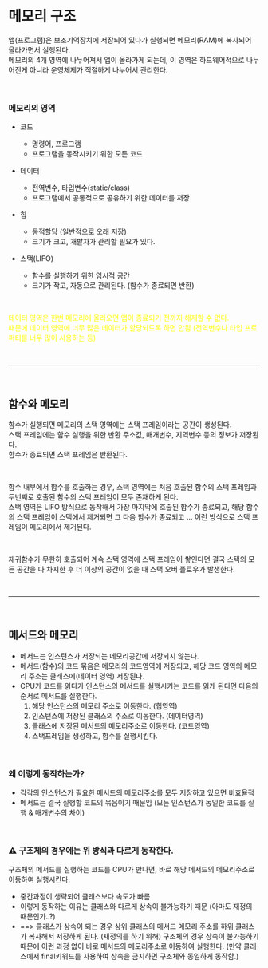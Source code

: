# 메모리 구조
앱(프로그램)은 보조기억장치에 저장되어 있다가 실행되면 메모리(RAM)에 복사되어 올라가면서 실행된다. <br/>
메모리의 4개 영역에 나누어져서 앱이 올라가게 되는데, 이 영역은 하드웨어적으로 나누어진게 아니라 운영체제가 적절하게 나누어서 관리한다.

<br/>

### 메모리의 영역

* 코드
   * 명령어, 프로그램
   * 프로그램을 동작시키기 위한 모든 코드

* 데이터
   * 전역변수, 타입변수(static/class)
   * 프로그램에서 공통적으로 공유하기 위한 데이터를 저장

* 힙
   * 동적할당 (일반적으로 오래 저장)
   * 크기가 크고, 개발자가 관리할 필요가 있다.

* 스택(LIFO)
   * 함수를 실행하기 위한 임시적 공간
   * 크기가 작고, 자동으로 관리된다. (함수가 종료되면 반환)

<br/>

<span style="color:yellow">데이터 영역은 한번 메모리에 올라오면 앱이 종료되기 전까지 해제할 수 없다.<br/> 때문에 데이터 영역에 너무 많은 데이터가 할당되도록 하면 안됨 (전역변수나 타입 프로퍼티를 너무 많이 사용하는 등)</span>

<br/>

---

<br/>

## 함수와 메모리
함수가 실행되면 메모리의 스택 영역에는 스택 프레임이라는 공간이 생성된다.<br/>
스택 프레임에는 함수 실행을 위한 반환 주소값, 매개변수, 지역변수 등의 정보가 저장된다.<br/>
함수가 종료되면 스택 프레임은 반환된다.

<br/>

함수 내부에서 함수를 호출하는 경우, 스택 영역에는 처음 호출된 함수의 스택 프레임과 두번째로 호출된 함수의 스택 프레임이 모두 존재하게 된다.<br/>
스택 영역은 LIFO 방식으로 동작해서 가장 마지막에 호출된 함수가 종료되고, 해당 함수의 스택 프레임이 스택에서 제거되면 그 다음 함수가 종료되고 ... 이런 방식으로 스택 프레임이 메모리에서 제거된다.

<br/>

재귀함수가 무한히 호출되어 계속 스택 영역에 스택 프레임이 쌓인다면 결국 스택의 모든 공간을 다 차지한 후 더 이상의 공간이 없을 때 스택 오버 플로우가 발생한다.

<br/>

---

<br/>

## 메서드와 메모리
* 메서드는 인스턴스가 저장되는 메모리공간에 저장되지 않는다.
* 메서드(함수)의 코드 묶음은 메모리의 코드영역에 저장되고, 해당 코드 영역의 메모리 주소는 클래스에(데이터 영역) 저장된다.
* CPU가 코드를 읽다가 인스턴스의 메서드를 실행시키는 코드를 읽게 된다면 다음의 순서로 메서드를 실행한다.
   1. 해당 인스턴스의 메모리 주소로 이동한다. (힙영역)
   2. 인스턴스에 저장된 클래스의 주소로 이동한다. (데이터영역)
   3. 클래스에 저장된 메서드의 메모리주소로 이동한다. (코드영역)
   4. 스택프레임을 생성하고, 함수를 실행시킨다.

<br/>

### 왜 이렇게 동작하는가?
* 각각의 인스턴스가 필요한 메서드의 메모리주소를 모두 저장하고 있으면 비효율적
* 메서드는 결국 실행할 코드의 묶음이기 때문임 (모든 인스턴스가 동일한 코드를 실행 & 매개변수의 차이)

<br/>

### ⚠ 구조체의 경우에는 위 방식과 다르게 동작한다.
구조체의 메서드를 실행하는 코드를 CPU가 만나면, 바로 해당 메서드의 메모리주소로 이동하여 실행시킨다.
* 중간과정이 생략되어 클래스보다 속도가 빠름
* 이렇게 동작하는 이유는 클래스와 다르게 상속이 불가능하기 때문 (아마도 재정의 때문인가..?)
* ==> 클래스가 상속이 되는 경우 상위 클래스의 메서드 메모리 주소를 하위 클래스가 복사해서 저장하게 된다. (재정의를 하기 위해) 구조체의 경우 상속이 불가능하기 때문에 이런 과정 없이 바로 메서드의 메모리주소로 이동하여 실행한다. (만약 클래스에서 final키워드를 사용하여 상속을 금지하면 구조체와 동일하게 동작함.)
